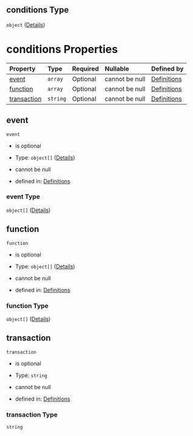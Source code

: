 ## conditions Type

`object` ([Details](definitions-definitions-blocksentinel-properties-conditions.md))

# conditions Properties

| Property                    | Type     | Required | Nullable       | Defined by                                                                                                                                                                               |
| :-------------------------- | :------- | :------- | :------------- | :--------------------------------------------------------------------------------------------------------------------------------------------------------------------------------------- |
| [event](#event)             | `array`  | Optional | cannot be null | [Definitions](definitions-definitions-blocksentinel-properties-conditions-properties-event.md "undefined#/definitions/blockSentinel/properties/conditions/properties/event")             |
| [function](#function)       | `array`  | Optional | cannot be null | [Definitions](definitions-definitions-blocksentinel-properties-conditions-properties-function.md "undefined#/definitions/blockSentinel/properties/conditions/properties/function")       |
| [transaction](#transaction) | `string` | Optional | cannot be null | [Definitions](definitions-definitions-blocksentinel-properties-conditions-properties-transaction.md "undefined#/definitions/blockSentinel/properties/conditions/properties/transaction") |

## event



`event`

*   is optional

*   Type: `object[]` ([Details](definitions-definitions-blocksentinel-properties-conditions-properties-event-items.md))

*   cannot be null

*   defined in: [Definitions](definitions-definitions-blocksentinel-properties-conditions-properties-event.md "undefined#/definitions/blockSentinel/properties/conditions/properties/event")

### event Type

`object[]` ([Details](definitions-definitions-blocksentinel-properties-conditions-properties-event-items.md))

## function



`function`

*   is optional

*   Type: `object[]` ([Details](definitions-definitions-blocksentinel-properties-conditions-properties-function-items.md))

*   cannot be null

*   defined in: [Definitions](definitions-definitions-blocksentinel-properties-conditions-properties-function.md "undefined#/definitions/blockSentinel/properties/conditions/properties/function")

### function Type

`object[]` ([Details](definitions-definitions-blocksentinel-properties-conditions-properties-function-items.md))

## transaction



`transaction`

*   is optional

*   Type: `string`

*   cannot be null

*   defined in: [Definitions](definitions-definitions-blocksentinel-properties-conditions-properties-transaction.md "undefined#/definitions/blockSentinel/properties/conditions/properties/transaction")

### transaction Type

`string`
